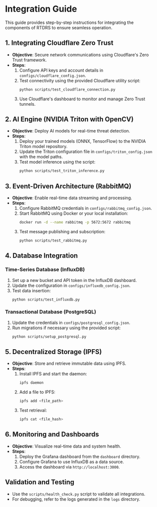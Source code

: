 
# Integration Guide

This guide provides step-by-step instructions for integrating the components of RTDRS to ensure seamless operation.

## 1. Integrating Cloudflare Zero Trust

- **Objective**: Secure network communications using Cloudflare's Zero Trust framework.
- **Steps**:
  1. Configure API keys and account details in `configs/cloudflare_config.json`.
  2. Test connectivity using the provided Cloudflare utility script:
     ```bash
     python scripts/test_cloudflare_connection.py
     ```
  3. Use Cloudflare's dashboard to monitor and manage Zero Trust tunnels.

## 2. AI Engine (NVIDIA Triton with OpenCV)

- **Objective**: Deploy AI models for real-time threat detection.
- **Steps**:
  1. Deploy your trained models (ONNX, TensorFlow) to the NVIDIA Triton model repository.
  2. Update the Triton configuration file in `configs/triton_config.json` with the model paths.
  3. Test model inference using the script:
     ```bash
     python scripts/test_triton_inference.py
     ```

## 3. Event-Driven Architecture (RabbitMQ)

- **Objective**: Enable real-time data streaming and processing.
- **Steps**:
  1. Configure RabbitMQ credentials in `configs/rabbitmq_config.json`.
  2. Start RabbitMQ using Docker or your local installation:
     ```bash
     docker run -d --name rabbitmq -p 5672:5672 rabbitmq
     ```
  3. Test message publishing and subscription:
     ```bash
     python scripts/test_rabbitmq.py
     ```

## 4. Database Integration

### Time-Series Database (InfluxDB)
1. Set up a new bucket and API token in the InfluxDB dashboard.
2. Update the configuration in `configs/influxdb_config.json`.
3. Test data insertion:
   ```bash
   python scripts/test_influxdb.py
   ```

### Transactional Database (PostgreSQL)
1. Update the credentials in `configs/postgresql_config.json`.
2. Run migrations if necessary using the provided script:
   ```bash
   python scripts/setup_postgresql.py
   ```

## 5. Decentralized Storage (IPFS)

- **Objective**: Store and retrieve immutable data using IPFS.
- **Steps**:
  1. Install IPFS and start the daemon:
     ```bash
     ipfs daemon
     ```
  2. Add a file to IPFS:
     ```bash
     ipfs add <file_path>
     ```
  3. Test retrieval:
     ```bash
     ipfs cat <file_hash>
     ```

## 6. Monitoring and Dashboards

- **Objective**: Visualize real-time data and system health.
- **Steps**:
  1. Deploy the Grafana dashboard from the `dashboard` directory.
  2. Configure Grafana to use InfluxDB as a data source.
  3. Access the dashboard via `http://localhost:3000`.

## Validation and Testing

- Use the `scripts/health_check.py` script to validate all integrations.
- For debugging, refer to the logs generated in the `logs` directory.

